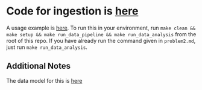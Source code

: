 # Code for ingestion is [here](https://github.com/RishabhMalviya/corteva-code-challenge/tree/main/src/data_analysis)
A usage example is [here](https://github.com/RishabhMalviya/corteva-code-challenge/blob/main/scripts/data_analysis.py). To run this in your environment, run `make clean && make setup && make run_data_pipeline && make run_data_analysis` from the root of this repo. If you have already run the command given in `problem2.md`, just run `make run_data_analysis`.

## Additional Notes
The data model for this is [here](https://github.com/RishabhMalviya/corteva-code-challenge/blob/main/src/data_models/yearly_aggregations.py#L11)
